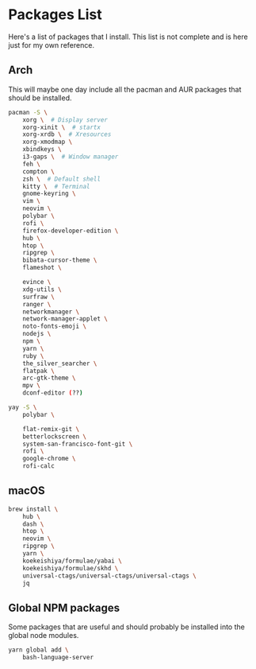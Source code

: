 # Packages List

Here's a list of packages that I install. This list is not complete and is here 
just for my own reference.


## Arch

This will maybe one day include all the pacman and AUR packages that should be 
installed.

```bash
pacman -S \
    xorg \  # Display server
    xorg-xinit \  # startx
    xorg-xrdb \  # Xresources
    xorg-xmodmap \
    xbindkeys \
    i3-gaps \  # Window manager
    feh \
    compton \
    zsh \  # Default shell
    kitty \  # Terminal
    gnome-keyring \
    vim \
    neovim \
    polybar \
    rofi \
    firefox-developer-edition \
    hub \
    htop \
    ripgrep \
    bibata-cursor-theme \
    flameshot \

    evince \
    xdg-utils \
    surfraw \
    ranger \
    networkmanager \
    network-manager-applet \
    noto-fonts-emoji \
    nodejs \
    npm \
    yarn \
    ruby \
    the_silver_searcher \
    flatpak \
    arc-gtk-theme \
    mpv \
    dconf-editor (??)
```

```bash
yay -S \
    polybar \

    flat-remix-git \
    betterlockscreen \
    system-san-francisco-font-git \
    rofi \
    google-chrome \
    rofi-calc
```


## macOS

```bash
brew install \
    hub \
    dash \
    htop \
    neovim \
    ripgrep \
    yarn \
    koekeishiya/formulae/yabai \
    koekeishiya/formulae/skhd \
    universal-ctags/universal-ctags/universal-ctags \
    jq
```


## Global NPM packages

Some packages that are useful and should probably be installed into the global 
node modules.

```bash
yarn global add \
    bash-language-server
```
